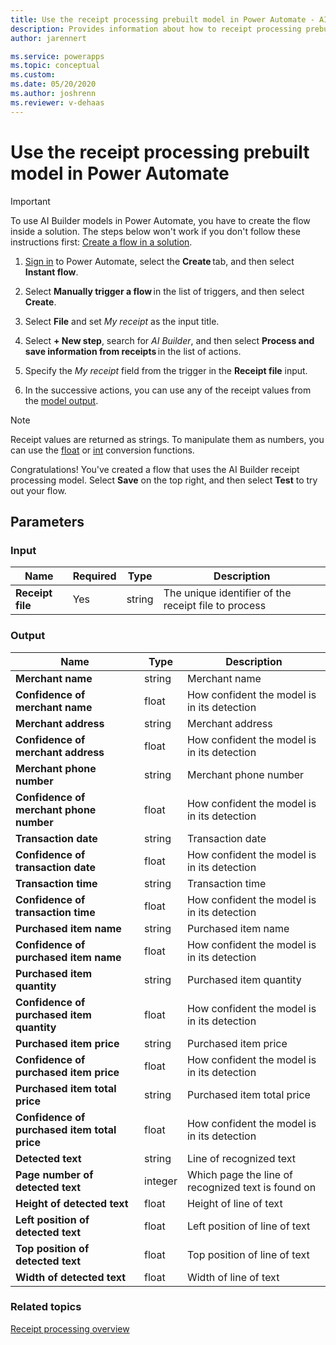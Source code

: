 ```yaml
---
title: Use the receipt processing prebuilt model in Power Automate - AI Builder | Microsoft Docs
description: Provides information about how to receipt processing prebuilt model in Power Automate 
author: jarennert

ms.service: powerapps
ms.topic: conceptual
ms.custom: 
ms.date: 05/20/2020
ms.author: joshrenn
ms.reviewer: v-dehaas
---
```



# Use the receipt processing prebuilt model in Power Automate


> [!IMPORTANT]
 > To use AI Builder models in Power Automate, you have to create the flow inside a solution. The steps below won't work if you don't follow these instructions first: [Create a flow in a solution](/flow/create-flow-solution).

1. [Sign in](https://flow.microsoft.com/signin) to Power Automate, select the **Create** tab, and then select **Instant flow**.

1. Select **Manually trigger a flow** in the list of triggers, and then select **Create**.

1. Select **File** and set *My receipt* as the input title.

1. Select **+ New step**, search for *AI Builder*, and then select **Process and save information from receipts** in the list of actions.

1. Specify the *My receipt* field from the trigger in the **Receipt file** input.

1. In the successive actions, you can use any of the receipt values from the [model output](#output).

>[!NOTE]
> Receipt values are returned as strings. To manipulate them as numbers, you can use the [float](https://docs.microsoft.com/azure/logic-apps/workflow-definition-language-functions-reference#float) or [int](https://docs.microsoft.com/azure/logic-apps/workflow-definition-language-functions-reference#int) conversion functions.

Congratulations! You've created a flow that uses the AI Builder receipt processing model. Select **Save** on the top right, and then select **Test** to try out your flow.


## Parameters
### Input
|Name|Required|Type|Description|
|---------|---------|---------|---------|
|**Receipt file**|Yes|string|The unique identifier of the receipt file to process|

### Output
|Name|Type|Description|
|---------|---------|---------|
|**Merchant name**|string|Merchant name|
|**Confidence of merchant name**|float|How confident the model is in its detection|
|**Merchant address**|string|Merchant address|
|**Confidence of merchant address**|float|How confident the model is in its detection|
|**Merchant phone number**|string|Merchant phone number|
|**Confidence of merchant phone number**|float|How confident the model is in its detection|
|**Transaction date**|string|Transaction date|
|**Confidence of transaction date**|float|How confident the model is in its detection|
|**Transaction time**|string|Transaction time|
|**Confidence of transaction time**|float|How confident the model is in its detection|
|**Purchased item name**|string|Purchased item name|
|**Confidence of purchased item name**|float|How confident the model is in its detection|
|**Purchased item quantity**|string|Purchased item quantity|
|**Confidence of purchased item quantity**|float|How confident the model is in its detection|
|**Purchased item price**|string|Purchased item price|
|**Confidence of purchased item price**|float|How confident the model is in its detection|
|**Purchased item total price**|string|Purchased item total price|
|**Confidence of purchased item total price**|float|How confident the model is in its detection|
|**Detected text**|string|Line of recognized text|
|**Page number of detected text**|integer|Which page the line of recognized text is found on|
|**Height of detected text**|float|Height of line of text|
|**Left position of detected text**|float|Left position of line of text|
|**Top position of detected text**|float|Top position of line of text|
|**Width of detected text**|float|Width of line of text|


### Related topics

[Receipt processing overview](prebuilt-receipt-processing.md)
